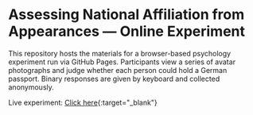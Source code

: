 # Assessing National Affiliation from Appearances — Online Experiment

This repository hosts the materials for a browser-based psychology experiment run via GitHub Pages. Participants view a series of avatar photographs and judge whether each person could hold a German passport. Binary responses are given by keyboard and collected anonymously.

Live experiment: [Click here](https://miladrouygari.github.io/Jspsych_Avatar_Survey/){:target="_blank"} 
